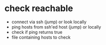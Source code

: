 # check reachable
- connect via ssh (jump) or look locally
- ping hosts from ssh'ed host (jump) or locally
- check if ping returns true
- file containing hosts to check
